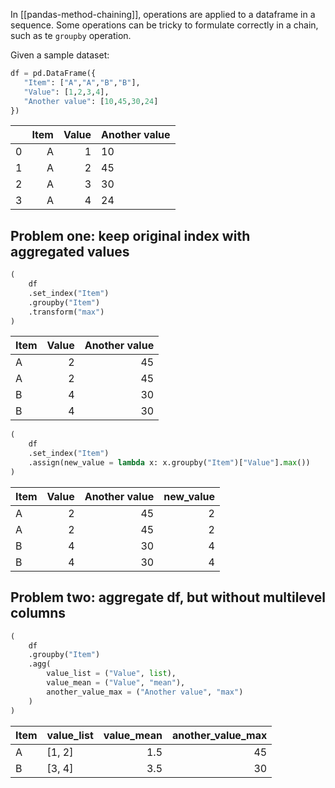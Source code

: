 In [[pandas-method-chaining]], operations are applied to a dataframe in a sequence. Some operations can be tricky to formulate correctly in a chain, such as te `groupby` operation.

Given a sample dataset:
```python
df = pd.DataFrame({
   "Item": ["A","A","B","B"],
   "Value": [1,2,3,4],
   "Another value": [10,45,30,24]
})
```

| | Item | Value | Another value |
|---:|-------:|--------:|:----------------|
| 0 | A | 1 | 10 |
| 1 | A | 2 | 45 |
| 2 | A | 3 | 30 |
| 3 | A | 4 | 24 |

## Problem one: keep original index with aggregated values

```python
(
	df
	.set_index("Item")
	.groupby("Item")
	.transform("max")
)
```

| Item | Value | Another value |
|:-------|--------:|----------------:|
| A | 2 | 45 |
| A | 2 | 45 |
| B | 4 | 30 |
| B | 4 | 30 |


```python
(
	df
	.set_index("Item")
	.assign(new_value = lambda x: x.groupby("Item")["Value"].max())
)
```

| Item | Value | Another value | new_value |
|:-------|--------:|----------------:|------:|
| A | 2 | 45 | 2 |
| A | 2 | 45 | 2 |
| B | 4 | 30 | 4 |
| B | 4 | 30 | 4 |

## Problem two: aggregate df, but without multilevel columns

```python
(
	df
	.groupby("Item")
	.agg(
		value_list = ("Value", list),
		value_mean = ("Value", "mean"),
		another_value_max = ("Another value", "max")
	)
)
```

| Item | value_list | value_mean | another_value_max |
|:-------|:-------------|-------------:|--------------------:|
| A | [1, 2] | 1.5 | 45 |
| B | [3, 4] | 3.5 | 30 |